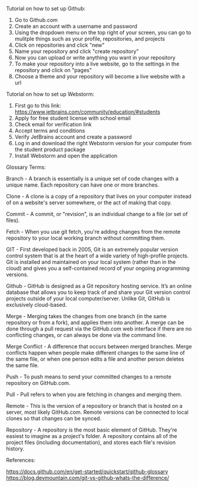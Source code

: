 Tutorial on how to set up Github:
1. Go to Github.com 
2. Create an account with a username and password
3. Using the dropdown menu on the top right of your screen, you can go to mulitple things such as your profile, repositories, and projects
4. Click on repositories and click "new"
5. Name your repository and click "create repository"
6. Now you can upload or write anything you want in your repository
7. To make your repository into a live website, go to the settings in the repository and click on "pages"
8. Choose a theme and your repository will become a live website with a url

Tutorial on how to set up Webstorm:
1. First go to this link: https://www.jetbrains.com/community/education/#students
2. Apply for free student license with school email
3. Check email for verification link
4. Accept terms and conditions
5. Verify JetBrains account and create a password
6. Log in and download the right Webstorm version for your computer from the student product package
7. Install Webstorm and open the application


Glossary Terms: 

Branch -  A branch is essentially is a unique set of code changes with a unique name. Each repository can have one or more branches.

Clone - A clone is a copy of a repository that lives on your computer instead of on a website's server somewhere, or the act of making that copy.

Commit - A commit, or "revision", is an individual change to a file (or set of files).

Fetch - When you use git fetch, you're adding changes from the remote repository to your local working branch without committing them.

GIT - First developed back in 2005, Git is an extremely popular version control system that is at the heart of a wide variety of high-profile projects. Git is installed and maintained on your local system (rather than in the cloud) and gives you a self-contained record of your ongoing programming versions.

Github - GitHub is designed as a Git repository hosting service. It’s an online database that allows you to keep track of and share your Git version control projects outside of your local computer/server. Unlike Git, GitHub is exclusively cloud-based.

Merge - Merging takes the changes from one branch (in the same repository or from a fork), and applies them into another. A merge can be done through a pull request via the GitHub.com web interface if there are no conflicting changes, or can always be done via the command line.

Merge Conflict - A difference that occurs between merged branches. Merge conflicts happen when people make different changes to the same line of the same file, or when one person edits a file and another person deletes the same file.

Push - To push means to send your committed changes to a remote repository on GitHub.com.

Pull - Pull refers to when you are fetching in changes and merging them.

Remote - This is the version of a repository or branch that is hosted on a server, most likely GitHub.com. Remote versions can be connected to local clones so that changes can be synced.

Repository - A repository is the most basic element of GitHub. They're easiest to imagine as a project's folder. A repository contains all of the project files (including documentation), and stores each file's revision history.

References: 

https://docs.github.com/en/get-started/quickstart/github-glossary
https://blog.devmountain.com/git-vs-github-whats-the-difference/
